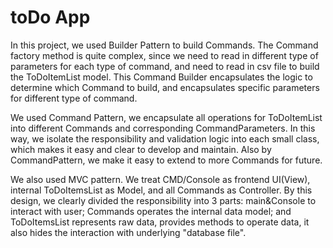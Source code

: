 # toDo App

In this project, we used Builder Pattern to build Commands. The Command factory method is quite complex, since we need to read in different type of parameters for each type of command, and need to read in csv file to build the ToDoItemList model. This Command Builder encapsulates the logic to determine which Command to build, and encapsulates specific parameters for different type of command.

We used Command Pattern, we encapsulate all operations for ToDoItemList into different Commands and corresponding CommandParameters. In this way, we isolate the responsibility and validation logic into each small class, which makes it easy and clear to develop and maintain. Also by CommandPattern, we make it easy to extend to more Commands for future.

We also used MVC pattern. We treat CMD/Console as frontend UI(View), internal ToDoItemsList as Model, and all Commands as Controller. By this design, we clearly divided the responsibility into 3 parts: main&Console to interact with user; Commands operates the internal data model; and ToDoItemsList represents raw data, provides methods to operate data, it also hides the interaction with underlying "database file".
